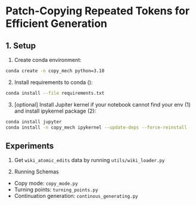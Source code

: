 # Patch-Copying Repeated Tokens for Efficient Generation

## 1. Setup
1. Create conda environment:

```bash
conda create -n copy_mech python=3.10
```

2. Install requirements to conda ():
```bash
conda install --file requirements.txt
```

3. [optional] Install Jupiter kernel if your notebook cannot find your env (1) and install ipykernel package (2):
```bash
conda install jupyter
conda install -n copy_mech ipykernel --update-deps --force-reinstall
```

## Experiments

1. Get `wiki_atomic_edits` data by running `utils/wiki_loader.py`

2. Running Schemas
- Copy mode: `copy_mode.py`
- Turning points: `turning_points.py`
- Continuation generation: `continous_generating.py`